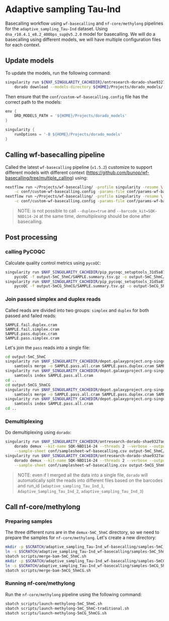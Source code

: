 
# Adaptive sampling Tau-Ind

Basecalling workflow using `wf-basecalling` and `nf-core/methylong`
pipelines for the `adaptive_sampling_Tau-Ind` dataset. Using
`dna_r10.4.1_e8.2_400bps_sup@v5.2.0` model for basecalling.
We will do a basecalling using different models, we will have multiple
configuration files for each context.

## Update models

To update the models, run the following command:

```bash
singularity run ${NXF_SINGULARITY_CACHEDIR}/ontresearch-dorado-shae9327ad17e023b76e4d27cf287b6b9d3a271092b.img \
    dorado download --models-directory ${HOME}/Projects/dorado_models/
```

Then ensure that the `conf/custom-wf-basecalling.config` file has the correct path to the models:

```groovy
env {
    DRD_MODELS_PATH = '${HOME}/Projects/dorado_models'
}

singularity {
    runOptions = '-B ${HOME}/Projects/dorado_models'
}
```

## Calling wf-basecalling pipeline

Called the latest `wf-basecalling` pipeline (`v1.5.2`) customize to support
different models with different context (https://github.com/bunop/wf-basecalling/tree/multiple_calling)
using:

```bash
nextflow run ~/Projects/wf-basecalling/ -profile singularity -resume \
    -c conf/custom-wf-basecalling.config -params-file conf/params-wf-basecalling-5mC_5hmC.json
nextflow run ~/Projects/wf-basecalling/ -profile singularity -resume \
    -c conf/custom-wf-basecalling.config -params-file conf/params-wf-basecalling-5mCG_5hmCG.json
```

> NOTE: is not possible to call `--duplex=true` and `--barcode_kit=SQK-NBD114-24`
> at the same time, *demultiplexing* should be done after basecalling.

## Post processing

### calling PyCOQC

Calculate quality control metrics using `pycoQC`:

```bash
singularity run $NXF_SINGULARITY_CACHEDIR/pip_pycoqc_setuptools_31d5a8754dcc1b68.sif \
    pycoQC -f output-5mC_5hmC/SAMPLE.summary.tsv.gz -o output-5mC_5hmC/SAMPLE.summary.html
singularity run $NXF_SINGULARITY_CACHEDIR/pip_pycoqc_setuptools_31d5a8754dcc1b68.sif \
    pycoQC -f output-5mCG_5hmCG/SAMPLE.summary.tsv.gz -o output-5mCG_5hmCG/SAMPLE.summary.html
```

### Join passed simplex and duplex reads

Called reads are divided into two groups: `simplex` and `duplex` for both passed
and failed reads:

```text
SAMPLE.fail.duplex.cram
SAMPLE.fail.simplex.cram
SAMPLE.pass.duplex.cram
SAMPLE.pass.simplex.cram
```

Let's join the `pass` reads into a single file:

```bash
cd output-5mC_5hmC
singularity run $NXF_SINGULARITY_CACHEDIR/depot.galaxyproject.org-singularity-samtools-1.21--h50ea8bc_0.img \
    samtools merge -o SAMPLE.pass.all.cram SAMPLE.pass.duplex.cram SAMPLE.pass.simplex.cram
singularity run $NXF_SINGULARITY_CACHEDIR/depot.galaxyproject.org-singularity-samtools-1.21--h50ea8bc_0.img \
    samtools index SAMPLE.pass.all.cram
cd ..
cd output-5mCG_5hmCG
singularity run $NXF_SINGULARITY_CACHEDIR/depot.galaxyproject.org-singularity-samtools-1.21--h50ea8bc_0.img \
    samtools merge -o SAMPLE.pass.all.cram SAMPLE.pass.duplex.cram SAMPLE.pass.simplex.cram
singularity run $NXF_SINGULARITY_CACHEDIR/depot.galaxyproject.org-singularity-samtools-1.21--h50ea8bc_0.img \
    samtools index SAMPLE.pass.all.cram
cd ..
```

### Demultiplexing

Do demultiplexing using `dorado`:

```bash
singularity run $NXF_SINGULARITY_CACHEDIR/ontresearch-dorado-shae9327ad17e023b76e4d27cf287b6b9d3a271092b.img \
    dorado demux --kit-name SQK-NBD114-24 --threads 2 --verbose --output-dir demux-5mC_5hmC \
    --sample-sheet conf/samplesheet-wf-basecalling.csv output-5mC_5hmC/SAMPLE.pass.all.cram
singularity run $NXF_SINGULARITY_CACHEDIR/ontresearch-dorado-shae9327ad17e023b76e4d27cf287b6b9d3a271092b.img \
    dorado demux --kit-name SQK-NBD114-24 --threads 2 --verbose --output-dir demux-5mCG_5hmCG \
    --sample-sheet conf/samplesheet-wf-basecalling.csv output-5mCG_5hmCG/SAMPLE.pass.all.cram
```

> NOTE: even if I merged all the data into a single file, `dorado` will
> automatically split the reads into different files based on the barcodes
> and run_id (`adaptive_sampling_Tau_Ind_1`, `Adaptive_Sampling_Tau_Ind_2`,
> `adaptive_sampling_Tau_Ind_3`)

## Call nf-core/methylong

### Preparing samples

The three different runs are in the `demux-5mC_5hmC` directory, so we need to prepare
the samples for `nf-core/methylong`. Let's create a new directory:

```bash
mkdir -p $SCRATCH/adaptive_sampling_Tau-Ind_wf-basecalling/samples-5mC_5hmC/
ln -s $SCRATCH/adaptive_sampling_Tau-Ind_wf-basecalling/samples-5mC_5hmC data/
sbatch scripts/merge-bam-5mC_5hmC.sh
mkdir -p $SCRATCH/adaptive_sampling_Tau-Ind_wf-basecalling/samples-5mCG_5hmCG/
ln -s $SCRATCH/adaptive_sampling_Tau-Ind_wf-basecalling/samples-5mCG_5hmCG data/
sbatch scripts/merge-bam-5mCG_5hmCG.sh
```

### Running nf-core/methylong

Run the `nf-core/methylong` pipeline using the following command:

```bash
sbatch scripts/launch-methylong-5mC_5hmC.sh
sbatch scripts/launch-methylong-5mC_5hmC-traditional.sh
sbatch scripts/launch-methylong-5mCG_5hmCG.sh
```
